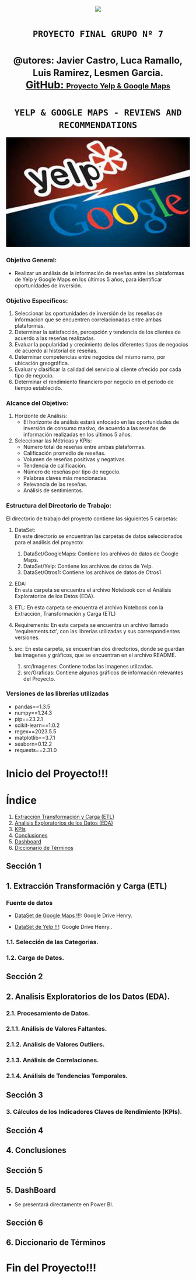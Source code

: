 <p align=center ><img src=https://d31uz8lwfmyn8g.cloudfront.net/Assets/logo-henry-white-lg.png><p>

# <h1 align=center> **`PROYECTO FINAL GRUPO Nº 7`** </h1>

<h1 align="center">
  <span style="font-size: 25px;">@utores:  Javier Castro, Luca Ramallo, Luis Ramirez, Lesmen Garcia.</span> <br>
  <a href="https://github.com/lesmengp/Proyecto-Final-Grupo-07.git">GitHub: <span style="font-size: 20px;">Proyecto Yelp & Google Maps</span></a> <br> 
</h1>

# <h1 align=center>**`YELP & GOOGLE MAPS - REVIEWS AND RECOMMENDATIONS`**</h1>

<p align="center">
<img src="src/Imagenes/Img01.png", height=300>
</p>

### Objetivo General:<Br>
-  Realizar un análisis de la información de reseñas entre las plataformas de Yelp y Google Maps en los últimos 5 años, para identificar oportunidades de inversión.

### Objetivo Específicos:<Br>
1. Seleccionar las oportunidades de inversión de las reseñas de informacion que se encuentren correlacionadas entre ambas plataformas.
2. Determinar la satisfacción, percepción y tendencia de los clientes de acuerdo a las reseñas realizadas. 
3. Evaluar la popularidad y crecimiento de los diferentes tipos de negocios de acuerdo al historial de reseñas.
4. Determinar competencias entre negocios del mismo ramo, por ubicación greográfica.
5. Evaluar y clasificar la calidad del servicio al cliente ofrecido por cada tipo de negocio.
6. Determinar el rendimiento financiero por negocio en el periodo de tiempo establecido.


### Alcance del Objetivo:
1. Horizonte de Análisis:<Br> 
    - El horizonte de análisis estará enfocado en las oportunidades de inversión de consumo masivo, de acuerdo a las reseñas de información realizadas en los últimos 5 años.
2. Seleccionar las Métricas y KPIs:
    - Número total de reseñas entre ambas plataformas.
    - Calificación promedio de reseñas. 
    - Volumen de reseñas positivas y negativas.
    - Tendencia de calificación.
    - Número de reseñas por tipo de negocio.
    - Palabras claves más mencionadas.
    - Relevancia de las reseñas.
    - Análisis de sentimientos.
 
### Estructura del Directorio de Trabajo:<br>
El directorio de trabajo del proyecto contiene las siguientes 5 carpetas:<br>
1. DataSet:<br> 
    En este directorio se encuentran las carpetas de datos seleccionados para el análisis del proyecto:
    1. DataSet/GoogleMaps: Contiene los archivos de datos de Google Maps.<br>
    2. DataSet/Yelp: Contiene los archivos de datos de Yelp.<br>
    3. DataSet/Otros1: Contiene los archivos de datos de Otros1.  

2. EDA:<br> 
        En esta carpeta se encuentra el archivo Notebook con el Análisis Exploratorios de los Datos (EDA).

3. ETL: 
        En esta carpeta se encuentra el archivo Notebook con la Extracción, Transformación y Carga (ETL)

4. Requirements: 
        En esta carpeta se encuentra un archivo llamado 'requirements.txt', con las librerias utilizadas y sus correspondientes versiones.

5. src: 
        En esta carpeta, se encuentran dos directorios, donde se guardan las imagenes y gráficos, que se encuentran en el archivo README.
    1. src/Imagenes: Contiene todas las imagenes utilzadas.
    2. src/Graficas: Contiene algunos gráficos de información relevantes del Proyecto.

### Versiones de las librerias utilizadas<Br>
+   pandas==1.3.5<Br>
+   numpy==1.24.3<Br>
+   pip==23.2.1<Br>
+   scikit-learn==1.0.2<Br>
+   regex==2023.5.5<Br>
+   matplotlib==3.7.1<Br>
+   seaborn=0.12.2<Br>
+   requests==2.31.0<Br>

# Inicio del Proyecto!!!

# Índice
1. [Extracción Transformación y Carga (ETL)](#sección-1)
2. [Analisis Exploratorios de los Datos (EDA)](#sección-2)
3. [KPIs](#sección-3)
4. [Conclusiones](#sección-4)
5. [Dashboard](#sección-5)
6. [Diccionario de Términos](#sección-6)


## Sección 1
## 1. Extracción Transformación y Carga (ETL)

### Fuente de datos
+ [DataSet de Google Maps !!!](https://drive.google.com/drive/folders/1Wf7YkxA0aHI3GpoHc9Nh8_scf5BbD4DA):  Google Drive Henry.

+ [DataSet de Yelp !!!](https://drive.google.com/drive/folders/1TI-SsMnZsNP6t930olEEWbBQdo_yuIZF):  Google Drive Henry..

### 1.1. Selección de las Categorias.


### 1.2. Carga de Datos.


## Sección 2
## 2. Analisis Exploratorios de los Datos (EDA).

### 2.1. Procesamiento de Datos.

### 2.1.1. Análisis de Valores Faltantes.


### 2.1.2. Análisis de Valores Outliers.


### 2.1.3. Análisis de Correlaciones.


### 2.1.4. Análisis de Tendencias Temporales.


## Sección 3
### 3. Cálculos de los Indicadores Claves de Rendimiento (KPIs).


## Sección 4
## 4. Conclusiones

## Sección 5
## 5. DashBoard
+   Se presentará directamente en Power BI.   

## Sección 6
## 6. Diccionario de Términos


# Fin del Proyecto!!!
